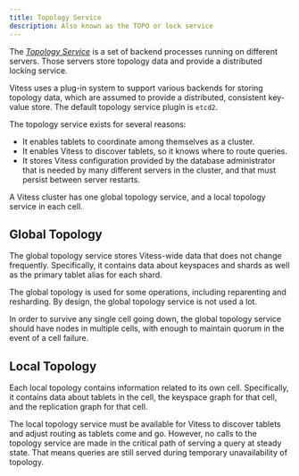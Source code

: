 ```yaml
---
title: Topology Service
description: Also known as the TOPO or lock service
---
```


The [*Topology Service*](../../user-guides/configuration-basic/global-topo/) is a set of backend processes running on different servers. Those servers store topology data and provide a distributed locking service.

Vitess uses a plug-in system to support various backends for storing topology data, which are assumed to provide a distributed, consistent key-value store. The default topology service plugin is `etcd2`.

The topology service exists for several reasons:

* It enables tablets to coordinate among themselves as a cluster.
* It enables Vitess to discover tablets, so it knows where to route queries.
* It stores Vitess configuration provided by the database administrator that is needed by many different servers in the cluster, and that must persist between server restarts.

A Vitess cluster has one global topology service, and a local topology service in each cell.

## Global Topology

The global topology service stores Vitess-wide data that does not change frequently. Specifically, it contains data about keyspaces and shards as well as the primary tablet alias for each shard.

The global topology is used for some operations, including reparenting and resharding. By design, the global topology service is not used a lot.

In order to survive any single cell going down, the global topology service should have nodes in multiple cells, with enough to maintain quorum in the event of a cell failure.

## Local Topology

Each local topology contains information related to its own cell. Specifically, it contains data about tablets in the cell, the keyspace graph for that cell, and the replication graph for that cell.

The local topology service must be available for Vitess to discover tablets and adjust routing as tablets come and go. However, no calls to the topology service are made in the critical path of serving a query at steady state. That means queries are still served during temporary unavailability of topology.
